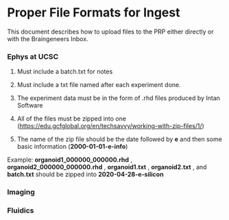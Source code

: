 # Proper File Formats for Ingest #

This document describes how to upload files to the PRP either directly or with the Braingeneers Inbox.

### Ephys at UCSC ###

1. Must include a batch.txt for notes

2. Must include a txt file named after each experiment done.

3. The experiment data must be in the form of .rhd files produced by Intan Software

4. All of the files must be zipped into one (https://edu.gcfglobal.org/en/techsavvy/working-with-zip-files/1/)

5. The name of the zip file should be the date followed by **e** and then some basic information (**2000-01-01-e-info**)

Example: **organoid1_000000_000000.rhd** , **organoid2_000000_000000.rhd** , **organoid1.txt** , **organoid2.txt** , and **batch.txt** should be zipped into **2020-04-28-e-silicon**


### Imaging ###



### Fluidics ###

